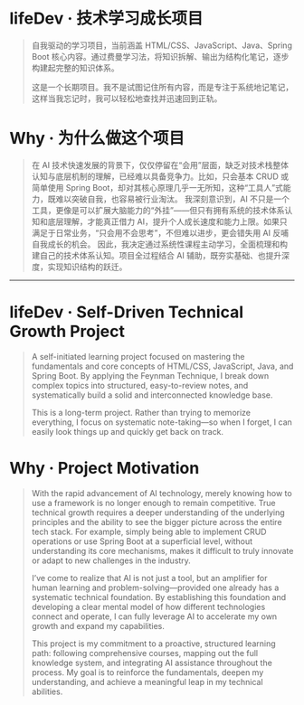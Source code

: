 # lifeDev · 技术学习成长项目

> 自我驱动的学习项目，当前涵盖 HTML/CSS、JavaScript、Java、Spring Boot 核心内容。通过费曼学习法，将知识拆解、输出为结构化笔记，逐步构建起完整的知识体系。
>
> 这是一个长期项目。我不是试图记住所有内容，而是专注于系统地记笔记，这样当我忘记时，我可以轻松地查找并迅速回到正轨。

# Why · 为什么做这个项目

> 在 AI 技术快速发展的背景下，仅仅停留在“会用”层面，缺乏对技术栈整体认知与底层机制的理解，已经难以具备竞争力。比如，只会基本 CRUD 或简单使用 Spring Boot，却对其核心原理几乎一无所知，这种“工具人”式能力，既难以突破自我，也容易被行业淘汰。
> 我深刻意识到，AI 不只是一个工具，更像是可以扩展大脑能力的“外挂”——但只有拥有系统的技术体系认知和底层理解，才能真正借力 AI，提升个人成长速度和能力上限。如果只满足于日常业务，“只会用不会思考”，不但难以进步，更会错失用 AI 反哺自我成长的机会。
> 因此，我决定通过系统性课程主动学习，全面梳理和构建自己的技术体系认知。项目全过程结合 AI 辅助，既夯实基础、也提升深度，实现知识结构的跃迁。

---

# lifeDev · Self-Driven Technical Growth Project

> A self-initiated learning project focused on mastering the fundamentals and core concepts of HTML/CSS, JavaScript, Java, and Spring Boot. By applying the Feynman Technique, I break down complex topics into structured, easy-to-review notes, and systematically build a solid and interconnected knowledge base.
>
> This is a long-term project. Rather than trying to memorize everything, I focus on systematic note-taking—so when I forget, I can easily look things up and quickly get back on track.

# Why · Project Motivation

> With the rapid advancement of AI technology, merely knowing how to use a framework is no longer enough to remain competitive. True technical growth requires a deeper understanding of the underlying principles and the ability to see the bigger picture across the entire tech stack. For example, simply being able to implement CRUD operations or use Spring Boot at a superficial level, without understanding its core mechanisms, makes it difficult to truly innovate or adapt to new challenges in the industry.
>
> I’ve come to realize that AI is not just a tool, but an amplifier for human learning and problem-solving—provided one already has a systematic technical foundation. By establishing this foundation and developing a clear mental model of how different technologies connect and operate, I can fully leverage AI to accelerate my own growth and expand my capabilities.
>
> This project is my commitment to a proactive, structured learning path: following comprehensive courses, mapping out the full knowledge system, and integrating AI assistance throughout the process. My goal is to reinforce the fundamentals, deepen my understanding, and achieve a meaningful leap in my technical abilities.
